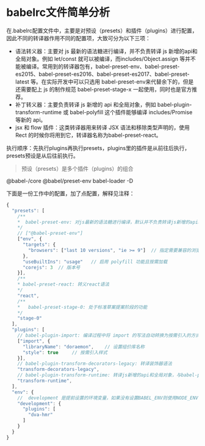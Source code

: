 # babelrc文件简单分析

在.babelrc配置文件中，主要是对预设（presets）和插件（plugins）进行配置，因此不同的转译器作用不同的配置项，大致可分为以下三项：

  - 语法转义器：主要对 js 最新的语法糖进行编译，并不负责转译 js 新增的api和全局对象。例如 let/const 就可以被编译，而includes/Object.assign 等并不能被编译。常用到的转译器包有，babel-preset-env、babel-preset-es2015、babel-preset-es2016、babel-preset-es2017、babel-preset-latest 等。在实际开发中可以只选用 babel-preset-env来代替余下的，但是还需要配上 js 的制作规范 babel-preset-stage-x 一起使用，同时也是官方推荐。
  - 补丁转义器：主要负责转译 js 新增的 api 和全局对象，例如 babel-plugin-transform-runtime 或 babel-polyfill 这个插件能够编译 includes/Promise 等新的 api。
  - jsx 和 flow 插件：这类转译器用来转译 JSX 语法和移除类型声明的，使用 Rect 的时候你将用到它，转译器名称为babel-preset-react。

执行顺序：先执行plugins再执行presets，plugins里的插件是从前往后执行，presets预设是从后往前执行。
>预设（presets）是多个插件（plugins）的组合

@babel-/core  @babel/preset-env babel-loader -D

下面是一份工作中的配置，加了点配置，解释见注释：
```js
{
  "presets": [
    /**
    *  babel-preset-env: 对js最新的语法糖进行编译，默认并不负责转译js新增的api和全局对象，但是如果配置了 useBuiltIns 为 "usage" 则会启用 polyfill 功能 （不需要单独引入 babel-polyfill 插件了）
    */
    // ["@babel-preset-env"]
    ["env", {
      "targets": {
        "browsers": ["last 10 versions", "ie >= 9"]  // 指定需要兼容的浏览器类型和版本，通过指定更高的浏览器版可减少插件和 polyfill 的代码量
      },
      "useBuiltIns": "usage"   // 启用 polyfill 功能且按需加载
      "corejs": 3  // 版本号
    }],
    /**
    * babel-preset-react: 转义react语法
    */
    "react",
    /**
    *   babel-preset-stage-0: 处于标准草案提案阶段的功能
    */
    "stage-0"
  ],
  "plugins": [
    // babel-plugin-import: 编译过程中将 import 的写法自动转换为按需引入的方式
    ["import", {
      "libraryName": "doraemon",    // 设置组价库名称
      "style": true     // 按需引入样式
    }],
    // babel-plugin-transform-decorators-legacy: 转译装饰器语法
    "transform-decorators-legacy",
    // babel-plugin-transform-runtime: 转译js新增的api和全局对象，与babel-polyfill功能类似，但是不会污染全局环境
    "transform-runtime",
  ],
  "env": {
    //  development 是提前设置的环境变量，如果没有设置BABEL_ENV则使用NODE_ENV，如果都没有设置默认就是development
    "development": {
      "plugins": [
        "dva-hmr"
      ]
    }
  }
}

```